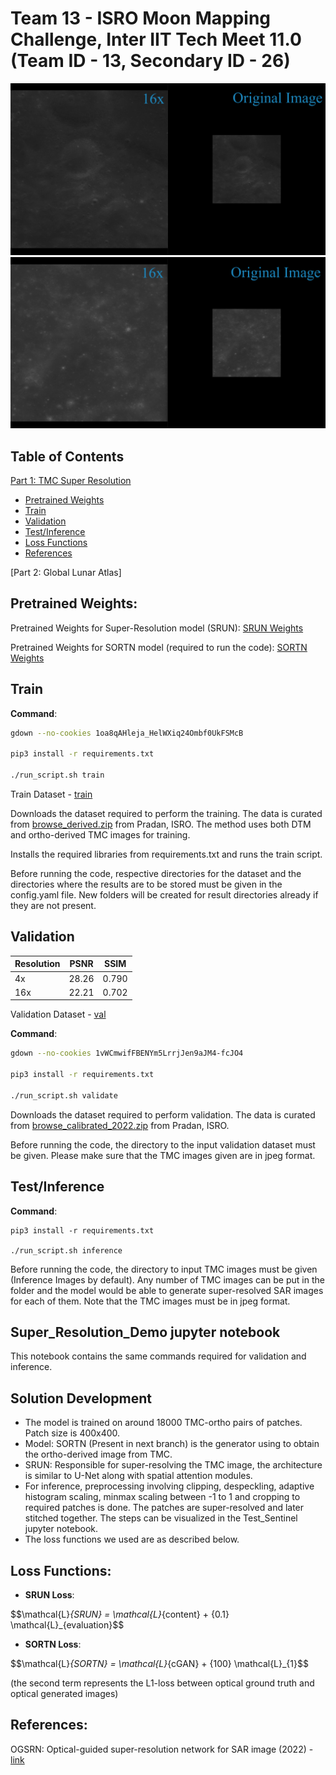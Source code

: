 # Team 13 - ISRO Moon Mapping Challenge, Inter IIT Tech Meet 11.0 (Team ID - 13, Secondary ID - 26)

![](assets/sample1.png)
![](assets/sample2.png)

## Table of Contents

[Part 1: TMC Super Resolution](#tmc-super-res)
- [Pretrained Weights](#pretrained-weights)
- [Train](#train)
- [Validation](#validation)
- [Test/Inference](#testinference)
- [Loss Functions](#lossfunctions)
- [References](#references)

[Part 2: Global Lunar Atlas]


## Pretrained Weights:

Pretrained Weights for Super-Resolution model (SRUN): [SRUN Weights](https://drive.google.com/file/d/1jDtWT_fbT9O2xmU-Mb5ycEl6ARF0Q5FZ/view?usp=share_link "srun")

Pretrained Weights for SORTN model (required to run the code): [SORTN Weights](https://drive.google.com/file/d/15ImRmGoORsCLSIy4tMJxtbH9NXLXGvVV/view?usp=share_link "sortn") 

## Train
**Command**:
```bash
gdown --no-cookies 1oa8qAHleja_HelWXiq24Ombf0UkFSMcB

pip3 install -r requirements.txt

./run_script.sh train
```
Train Dataset - [train](https://drive.google.com/file/d/1oa8qAHleja_HelWXiq24Ombf0UkFSMcB/view?usp=share_link)

Downloads the dataset required to perform the training. The data is curated from [browse_derived.zip](https://pradan.issdc.gov.in/ch2/protected/downloadFile/tmc2/browse_derived.zip) from Pradan, ISRO. The method uses both DTM and ortho-derived TMC images for training.

Installs the required libraries from requirements.txt and runs the train script.

Before running the code, respective directories for the dataset and the directories where the results are to be stored must be given in the config.yaml file. New folders will be created for result directories already if they are not present.

## Validation

| Resolution | PSNR | SSIM | 
| --- | :---: | :---: |
| 4x | 28.26 | 0.790 |
| 16x | 22.21 | 0.702 |

Validation Dataset - [val](https://drive.google.com/file/d/1vWCmwifFBENYm5LrrjJen9aJM4-fcJO4/view?usp=share_link)

**Command**:
```bash
gdown --no-cookies 1vWCmwifFBENYm5LrrjJen9aJM4-fcJO4

pip3 install -r requirements.txt

./run_script.sh validate
```

Downloads the dataset required to perform validation. The data is curated from [browse_calibrated_2022.zip](https://pradan.issdc.gov.in/ch2/protected/downloadFile/tmc2/browse_calibrated_2022.zip) from Pradan, ISRO.

Before running the code, the directory to the input validation dataset must be given. Please make sure that the TMC images given are in jpeg format.

## Test/Inference

**Command**:

```
pip3 install -r requirements.txt

./run_script.sh inference
```

Before running the code, the directory to input TMC images must be given (Inference Images by default). Any number of TMC images can be put in the folder and the model would be able to generate super-resolved SAR images for each of them. Note that the TMC images must be in jpeg format.

## Super_Resolution_Demo jupyter notebook
This notebook contains the same commands required for validation and inference.

## Solution Development
* The model is trained on around 18000 TMC-ortho pairs of patches. Patch size is 400x400.
* Model: SORTN (Present in next branch) is the generator using to obtain the ortho-derived image from TMC.
* SRUN: Responsible for super-resolving the TMC image, the architecture is similar to U-Net along with spatial attention modules. 
* For inference, preprocessing involving clipping, despeckling, adaptive histogram scaling, minmax scaling between -1 to 1 and cropping to required patches is done. The patches are super-resolved and later stitched together. The steps can be visualized in the Test_Sentinel jupyter notebook.
* The loss functions we used are as described below. 

## Loss Functions:
- **SRUN Loss**: 

$$\mathcal{L}_{SRUN} = \mathcal{L}_{content} + \{0.1} \mathcal{L}_{evaluation}$$ 

- **SORTN Loss**:

$$\mathcal{L}_{SORTN} = \mathcal{L}_{cGAN} + \{100} \mathcal{L}_{1}$$ 

(the second term represents the L1-loss between optical ground truth and optical generated images)

## References:

OGSRN: Optical-guided super-resolution network for SAR image (2022) - [link](https://www.sciencedirect.com/science/article/pii/S1000936121003459)

